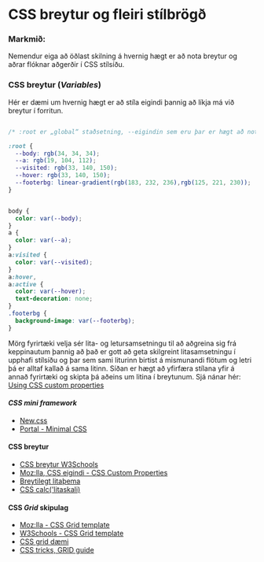 # CSS breytur og fleiri stílbrögð 

### Markmið:
Nemendur eiga að öðlast skilning á hvernig hægt er að nota breytur og aðrar flóknar aðgerðir í CSS stílsíðu.

### CSS breytur (_Variables_)

Hér er dæmi um hvernig hægt er að stíla eigindi þannig að líkja má við breytur í forritun.   

```CSS

/* :root er „global“ staðsetning, --eigindin sem eru þar er hægt að nota í öllum stílsetningum. */

:root {
  --body: rgb(34, 34, 34);
  --a: rgb(19, 104, 112);
  --visited: rgb(33, 140, 150);
  --hover: rgb(33, 140, 150); 
  --footerbg: linear-gradient(rgb(183, 232, 236),rgb(125, 221, 230));
}


body {
  color: var(--body);
}
a {
  color: var(--a); 
}
a:visited {
  color: var(--visited); 
}
a:hover,
a:active {
  color: var(--hover);
  text-decoration: none;
}
.footerbg {
  background-image: var(--footerbg);
}

```

Mörg fyrirtæki velja sér lita- og letursamsetningu til að aðgreina sig frá keppinautum þannig að það er gott að geta skilgreint litasamsetningu í upphafi stílsíðu og þar sem sami liturinn birtist á mismunandi flötum og letri þá er alltaf kallað á sama litinn.  Síðan er hægt að yfirfæra stílana yfir á annað fyrirtæki og skipta þá aðeins um litina í breytunum.
Sjá nánar hér: [Using CSS custom properties](https://developer.mozilla.org/en-US/docs/Web/CSS/Using_CSS_custom_properties)


####  _CSS mini framework_

* [New.css](https://github.com/xz/new.css)
* [Portal - Minimal CSS](https://github.com/dohliam/dropin-minimal-css)

#### CSS breytur

* [CSS breytur W3Schools](https://www.w3schools.com/css/css3_variables.asp)
* [Moz:lla, CSS eigindi - CSS Custom Properties](https://developer.mozilla.org/en-US/docs/Web/CSS/Using_CSS_custom_properties)
* [Breytilegt litaþema](https://web.dev/articles/prefers-color-scheme)
* [CSS calc('litaskali)](https://blog.jim-nielsen.com/2021/css-relative-colors/)

#### CSS _Grid_ skipulag 

* [Moz:lla - CSS Grid template](https://developer.mozilla.org/en-US/docs/Web/CSS/grid-template)
* [W3Schools - CSS Grid template](https://www.w3schools.com/cssref/pr_grid-template.asp)
* [CSS grid dæmi](https://gridbyexample.com/)
* [CSS tricks, GRID guide](https://css-tricks.com/snippets/css/complete-guide-grid/)